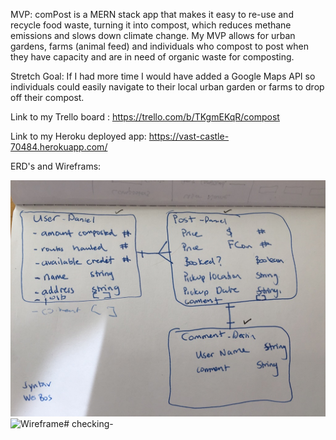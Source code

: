 MVP:
comPost is a MERN stack app that makes it easy to re-use and recycle food waste, turning it into compost, which reduces methane emissions and slows down climate change. My MVP allows for urban gardens, farms (animal feed) and individuals who compost to post when they have capacity and are in need of organic waste for composting.

Stretch Goal:
If I had more time I would have added a Google Maps API so individuals could easily navigate to their local urban garden or farms to drop off their compost.


Link to my Trello board : https://trello.com/b/TKgmEKqR/compost

Link to my Heroku deployed app: https://vast-castle-70484.herokuapp.com/

ERD's and Wireframs:



![ERD](/ERD.jpg)
![Wireframe](/Wi.jpg)# checking-
